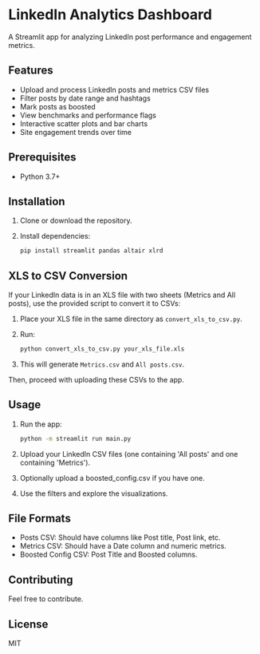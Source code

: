 # LinkedIn Analytics Dashboard

A Streamlit app for analyzing LinkedIn post performance and engagement metrics.

## Features

- Upload and process LinkedIn posts and metrics CSV files
- Filter posts by date range and hashtags
- Mark posts as boosted
- View benchmarks and performance flags
- Interactive scatter plots and bar charts
- Site engagement trends over time

## Prerequisites

- Python 3.7+

## Installation

1. Clone or download the repository.
2. Install dependencies:

   ```bash
   pip install streamlit pandas altair xlrd
   ```

## XLS to CSV Conversion

If your LinkedIn data is in an XLS file with two sheets (Metrics and All posts), use the provided script to convert it to CSVs:

1. Place your XLS file in the same directory as `convert_xls_to_csv.py`.
2. Run:

   ```bash
   python convert_xls_to_csv.py your_xls_file.xls
   ```

3. This will generate `Metrics.csv` and `All posts.csv`.

Then, proceed with uploading these CSVs to the app.

## Usage

1. Run the app:

   ```bash
   python -m streamlit run main.py
   ```

2. Upload your LinkedIn CSV files (one containing 'All posts' and one containing 'Metrics').
3. Optionally upload a boosted_config.csv if you have one.
4. Use the filters and explore the visualizations.

## File Formats

- Posts CSV: Should have columns like Post title, Post link, etc.
- Metrics CSV: Should have a Date column and numeric metrics.
- Boosted Config CSV: Post Title and Boosted columns.

## Contributing

Feel free to contribute.

## License

MIT
